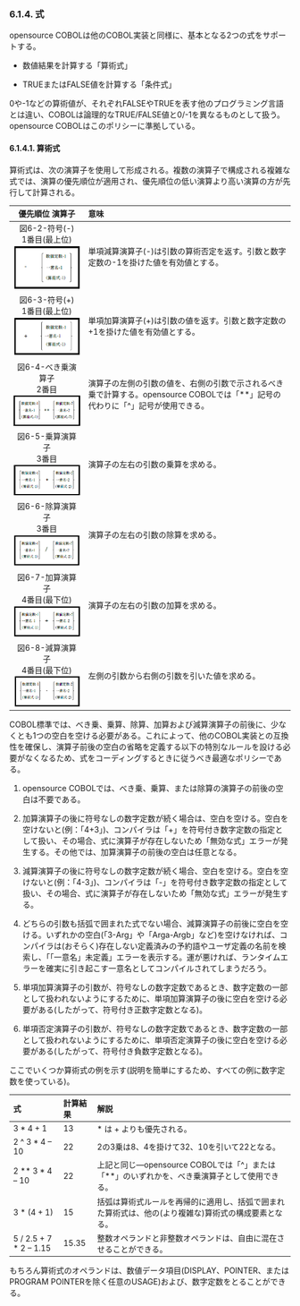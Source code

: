 ### 6.1.4. 式

opensource COBOLは他のCOBOL実装と同様に、基本となる2つの式をサポートする。

- 数値結果を計算する「算術式」

- TRUEまたはFALSE値を計算する「条件式」

0や-1などの算術値が、それぞれFALSEやTRUEを表す他のプログラミング言語とは違い、COBOLは論理的なTRUE/FALSE値と0/-1を異なるものとして扱う。opensource COBOLはこのポリシーに準拠している。

#### 6.1.4.1. 算術式

算術式は、次の演算子を使用して形成される。複数の演算子で構成される複雑な式では、演算の優先順位が適用され、優先順位の低い演算より高い演算の方が先行して計算される。

| 優先順位 演算子 | 意味 |
  | :---: | :--- |
  |図6-2-符号(-)<br>1番目(最上位)![alt text](Image/6-2.png)|単項減算演算子(-)は引数の算術否定を返す。引数と数字定数の-1を掛けた値を有効値とする。|
  |図6-3-符号(+)<br>1番目(最上位)![alt text](Image/6-3.png)|単項加算演算子(+)は引数の値を返す。引数と数字定数の+1を掛けた値を有効値とする。|
 |図6-4-べき乗演算子<br>2番目![alt text](Image/6-4.png)|演算子の左側の引数の値を、右側の引数で示されるべき乗で計算する。opensource COBOLでは「**」記号の代わりに「^」記号が使用できる。|
 |図6-5-乗算演算子<br>3番目![alt text](Image/6-5.png)|演算子の左右の引数の乗算を求める。|
 |図6-6-除算演算子<br>3番目![alt text](Image/6-6.png)|演算子の左右の引数の除算を求める。|
 |図6-7-加算演算子<br>4番目(最下位)![alt text](Image/6-7.png)|演算子の左右の引数の加算を求める。|
 |図6-8-減算演算子<br>4番目(最下位)![alt text](Image/6-8.png)|左側の引数から右側の引数を引いた値を求める。|

COBOL標準では、べき乗、乗算、除算、加算および減算演算子の前後に、少なくとも1つの空白を空ける必要がある。これによって、他のCOBOL実装との互換性を確保し、演算子前後の空白の省略を定義する以下の特別なルールを設ける必要がなくなるため、式をコーディングするときに従うべき最適なポリシーである。

1. opensource COBOLでは、べき乗、乗算、または除算の演算子の前後の空白は不要である。

2. 加算演算子の後に符号なしの数字定数が続く場合は、空白を空ける。空白を空けないと(例：「4+3」)、コンパイラは「+」を符号付き数字定数の指定として扱い、その場合、式に演算子が存在しないため「無効な式」エラーが発生する。その他では、加算演算子の前後の空白は任意となる。

3. 減算演算子の後に符号なしの数字定数が続く場合、空白を空ける。空白を空けないと(例：「4-3」)、コンパイラは「-」を符号付き数字定数の指定として扱い、その場合、式に演算子が存在しないため「無効な式」エラーが発生する。

4. どちらの引数も括弧で囲まれた式でない場合、減算演算子の前後に空白を空ける。いずれかの空白(「3-Arg」や「Arga-Argb」など)を空けなければ、コンパイラは(おそらく)存在しない定義済みの予約語やユーザ定義の名前を検索し、「「一意名」未定義」エラーを表示する。運が悪ければ、ランタイムエラーを確実に引き起こす一意名としてコンパイルされてしまうだろう。

5. 単項加算演算子の引数が、符号なしの数字定数であるとき、数字定数の一部として扱われないようにするために、単項加算演算子の後に空白を空ける必要がある(したがって、符号付き正数字定数となる)。

6. 単項否定演算子の引数が、符号なしの数字定数であるとき、数字定数の一部として扱われないようにするために、単項否定演算子の後に空白を空ける必要がある(したがって、符号付き負数字定数となる)。

ここでいくつか算術式の例を示す(説明を簡単にするため、すべての例に数字定数を使っている)。

| 式 | 計算結果 | 解説 |
  | :--- | :--- |:--- |
  |3 * 4 + 1|13|* は + よりも優先される。|
  |2 ^ 3 * 4 – 10|22|2の3乗は8、4を掛けて32、10を引いて22となる。|
  |2 ** 3 * 4 – 10|22|上記と同じ―opensource COBOLでは「^」または「**」のいずれかを、べき乗演算子として使用できる。|
  |3 * (4 + 1)|15|括弧は算術式ルールを再帰的に適用し、括弧で囲まれた算術式は、他の(より複雑な)算術式の構成要素となる。|
  |5 / 2.5 + 7 * 2 – 1.15|15.35|整数オペランドと非整数オペランドは、自由に混在させることができる。|

もちろん算術式のオペランドは、数値データ項目(DISPLAY、POINTER、またはPROGRAM POINTERを除く任意のUSAGE)および、数字定数をとることができる。
